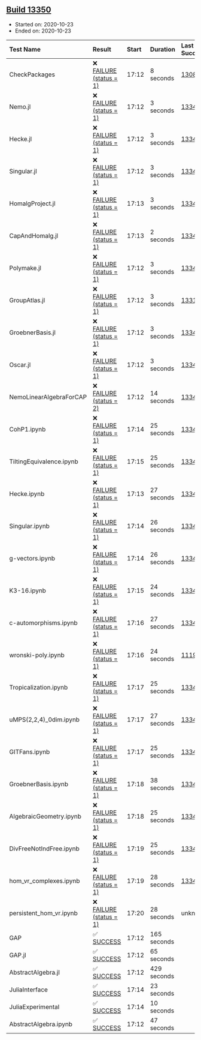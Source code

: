 ## [Build 13350](https://oscarci.mathematik.uni-kl.de/job/oscar/13350/)

* Started on: 2020-10-23
* Ended on: 2020-10-23

| Test Name    | Result | Start | Duration | Last Success | First Failure |
|:-------------|:-------|:------|:---------|:-------------|:--------------|
| CheckPackages | ❌ [FAILURE (status = 1)](https://oscarci.mathematik.uni-kl.de/job/oscar/13350/artifact/logs/build-13350/CheckPackages.log) | 17:12 | 8 seconds | [13085](https://oscarci.mathematik.uni-kl.de/job/oscar/13085/) | [13086](https://oscarci.mathematik.uni-kl.de/job/oscar/13086/) |
| Nemo.jl | ❌ [FAILURE (status = 1)](https://oscarci.mathematik.uni-kl.de/job/oscar/13350/artifact/logs/build-13350/Nemo.jl.log) | 17:12 | 3 seconds | [13348](https://oscarci.mathematik.uni-kl.de/job/oscar/13348/) | [13349](https://oscarci.mathematik.uni-kl.de/job/oscar/13349/) |
| Hecke.jl | ❌ [FAILURE (status = 1)](https://oscarci.mathematik.uni-kl.de/job/oscar/13350/artifact/logs/build-13350/Hecke.jl.log) | 17:12 | 3 seconds | [13341](https://oscarci.mathematik.uni-kl.de/job/oscar/13341/) | [13342](https://oscarci.mathematik.uni-kl.de/job/oscar/13342/) |
| Singular.jl | ❌ [FAILURE (status = 1)](https://oscarci.mathematik.uni-kl.de/job/oscar/13350/artifact/logs/build-13350/Singular.jl.log) | 17:12 | 3 seconds | [13348](https://oscarci.mathematik.uni-kl.de/job/oscar/13348/) | [13349](https://oscarci.mathematik.uni-kl.de/job/oscar/13349/) |
| HomalgProject.jl | ❌ [FAILURE (status = 1)](https://oscarci.mathematik.uni-kl.de/job/oscar/13350/artifact/logs/build-13350/HomalgProject.jl.log) | 17:13 | 3 seconds | [13348](https://oscarci.mathematik.uni-kl.de/job/oscar/13348/) | [13349](https://oscarci.mathematik.uni-kl.de/job/oscar/13349/) |
| CapAndHomalg.jl | ❌ [FAILURE (status = 1)](https://oscarci.mathematik.uni-kl.de/job/oscar/13350/artifact/logs/build-13350/CapAndHomalg.jl.log) | 17:13 | 2 seconds | [13347](https://oscarci.mathematik.uni-kl.de/job/oscar/13347/) | [13348](https://oscarci.mathematik.uni-kl.de/job/oscar/13348/) |
| Polymake.jl | ❌ [FAILURE (status = 1)](https://oscarci.mathematik.uni-kl.de/job/oscar/13350/artifact/logs/build-13350/Polymake.jl.log) | 17:12 | 3 seconds | [13348](https://oscarci.mathematik.uni-kl.de/job/oscar/13348/) | [13349](https://oscarci.mathematik.uni-kl.de/job/oscar/13349/) |
| GroupAtlas.jl | ❌ [FAILURE (status = 1)](https://oscarci.mathematik.uni-kl.de/job/oscar/13350/artifact/logs/build-13350/GroupAtlas.jl.log) | 17:12 | 3 seconds | [13311](https://oscarci.mathematik.uni-kl.de/job/oscar/13311/) | [13312](https://oscarci.mathematik.uni-kl.de/job/oscar/13312/) |
| GroebnerBasis.jl | ❌ [FAILURE (status = 1)](https://oscarci.mathematik.uni-kl.de/job/oscar/13350/artifact/logs/build-13350/GroebnerBasis.jl.log) | 17:12 | 3 seconds | [13348](https://oscarci.mathematik.uni-kl.de/job/oscar/13348/) | [13349](https://oscarci.mathematik.uni-kl.de/job/oscar/13349/) |
| Oscar.jl | ❌ [FAILURE (status = 1)](https://oscarci.mathematik.uni-kl.de/job/oscar/13350/artifact/logs/build-13350/Oscar.jl.log) | 17:12 | 3 seconds | [13348](https://oscarci.mathematik.uni-kl.de/job/oscar/13348/) | [13349](https://oscarci.mathematik.uni-kl.de/job/oscar/13349/) |
| NemoLinearAlgebraForCAP | ❌ [FAILURE (status = 2)](https://oscarci.mathematik.uni-kl.de/job/oscar/13350/artifact/logs/build-13350/NemoLinearAlgebraForCAP.log) | 17:12 | 14 seconds | [13348](https://oscarci.mathematik.uni-kl.de/job/oscar/13348/) | [13349](https://oscarci.mathematik.uni-kl.de/job/oscar/13349/) |
| CohP1.ipynb | ❌ [FAILURE (status = 1)](https://oscarci.mathematik.uni-kl.de/job/oscar/13350/artifact/logs/build-13350/CohP1.ipynb.log) | 17:14 | 25 seconds | [13348](https://oscarci.mathematik.uni-kl.de/job/oscar/13348/) | [13349](https://oscarci.mathematik.uni-kl.de/job/oscar/13349/) |
| TiltingEquivalence.ipynb | ❌ [FAILURE (status = 1)](https://oscarci.mathematik.uni-kl.de/job/oscar/13350/artifact/logs/build-13350/TiltingEquivalence.ipynb.log) | 17:15 | 25 seconds | [13348](https://oscarci.mathematik.uni-kl.de/job/oscar/13348/) | [13349](https://oscarci.mathematik.uni-kl.de/job/oscar/13349/) |
| Hecke.ipynb | ❌ [FAILURE (status = 1)](https://oscarci.mathematik.uni-kl.de/job/oscar/13350/artifact/logs/build-13350/Hecke.ipynb.log) | 17:13 | 27 seconds | [13341](https://oscarci.mathematik.uni-kl.de/job/oscar/13341/) | [13342](https://oscarci.mathematik.uni-kl.de/job/oscar/13342/) |
| Singular.ipynb | ❌ [FAILURE (status = 1)](https://oscarci.mathematik.uni-kl.de/job/oscar/13350/artifact/logs/build-13350/Singular.ipynb.log) | 17:14 | 26 seconds | [13348](https://oscarci.mathematik.uni-kl.de/job/oscar/13348/) | [13349](https://oscarci.mathematik.uni-kl.de/job/oscar/13349/) |
| g-vectors.ipynb | ❌ [FAILURE (status = 1)](https://oscarci.mathematik.uni-kl.de/job/oscar/13350/artifact/logs/build-13350/g-vectors.ipynb.log) | 17:14 | 26 seconds | [13348](https://oscarci.mathematik.uni-kl.de/job/oscar/13348/) | [13349](https://oscarci.mathematik.uni-kl.de/job/oscar/13349/) |
| K3-16.ipynb | ❌ [FAILURE (status = 1)](https://oscarci.mathematik.uni-kl.de/job/oscar/13350/artifact/logs/build-13350/K3-16.ipynb.log) | 17:15 | 24 seconds | [13348](https://oscarci.mathematik.uni-kl.de/job/oscar/13348/) | [13349](https://oscarci.mathematik.uni-kl.de/job/oscar/13349/) |
| c-automorphisms.ipynb | ❌ [FAILURE (status = 1)](https://oscarci.mathematik.uni-kl.de/job/oscar/13350/artifact/logs/build-13350/c-automorphisms.ipynb.log) | 17:16 | 27 seconds | [13348](https://oscarci.mathematik.uni-kl.de/job/oscar/13348/) | [13349](https://oscarci.mathematik.uni-kl.de/job/oscar/13349/) |
| wronski-poly.ipynb | ❌ [FAILURE (status = 1)](https://oscarci.mathematik.uni-kl.de/job/oscar/13350/artifact/logs/build-13350/wronski-poly.ipynb.log) | 17:16 | 24 seconds | [11192](https://oscarci.mathematik.uni-kl.de/job/oscar/11192/) | [11193](https://oscarci.mathematik.uni-kl.de/job/oscar/11193/) |
| Tropicalization.ipynb | ❌ [FAILURE (status = 1)](https://oscarci.mathematik.uni-kl.de/job/oscar/13350/artifact/logs/build-13350/Tropicalization.ipynb.log) | 17:17 | 25 seconds | [13348](https://oscarci.mathematik.uni-kl.de/job/oscar/13348/) | [13349](https://oscarci.mathematik.uni-kl.de/job/oscar/13349/) |
| uMPS(2,2,4)_0dim.ipynb | ❌ [FAILURE (status = 1)](https://oscarci.mathematik.uni-kl.de/job/oscar/13350/artifact/logs/build-13350/uMPS-2-2-4-_0dim.ipynb.log) | 17:17 | 27 seconds | [13348](https://oscarci.mathematik.uni-kl.de/job/oscar/13348/) | [13349](https://oscarci.mathematik.uni-kl.de/job/oscar/13349/) |
| GITFans.ipynb | ❌ [FAILURE (status = 1)](https://oscarci.mathematik.uni-kl.de/job/oscar/13350/artifact/logs/build-13350/GITFans.ipynb.log) | 17:17 | 25 seconds | [13348](https://oscarci.mathematik.uni-kl.de/job/oscar/13348/) | [13349](https://oscarci.mathematik.uni-kl.de/job/oscar/13349/) |
| GroebnerBasis.ipynb | ❌ [FAILURE (status = 1)](https://oscarci.mathematik.uni-kl.de/job/oscar/13350/artifact/logs/build-13350/GroebnerBasis.ipynb.log) | 17:18 | 38 seconds | [13347](https://oscarci.mathematik.uni-kl.de/job/oscar/13347/) | [13348](https://oscarci.mathematik.uni-kl.de/job/oscar/13348/) |
| AlgebraicGeometry.ipynb | ❌ [FAILURE (status = 1)](https://oscarci.mathematik.uni-kl.de/job/oscar/13350/artifact/logs/build-13350/AlgebraicGeometry.ipynb.log) | 17:18 | 25 seconds | [13341](https://oscarci.mathematik.uni-kl.de/job/oscar/13341/) | [13342](https://oscarci.mathematik.uni-kl.de/job/oscar/13342/) |
| DivFreeNotIndFree.ipynb | ❌ [FAILURE (status = 1)](https://oscarci.mathematik.uni-kl.de/job/oscar/13350/artifact/logs/build-13350/DivFreeNotIndFree.ipynb.log) | 17:19 | 25 seconds | [13348](https://oscarci.mathematik.uni-kl.de/job/oscar/13348/) | [13349](https://oscarci.mathematik.uni-kl.de/job/oscar/13349/) |
| hom_vr_complexes.ipynb | ❌ [FAILURE (status = 1)](https://oscarci.mathematik.uni-kl.de/job/oscar/13350/artifact/logs/build-13350/hom_vr_complexes.ipynb.log) | 17:19 | 28 seconds | [13348](https://oscarci.mathematik.uni-kl.de/job/oscar/13348/) | [13349](https://oscarci.mathematik.uni-kl.de/job/oscar/13349/) |
| persistent_hom_vr.ipynb | ❌ [FAILURE (status = 1)](https://oscarci.mathematik.uni-kl.de/job/oscar/13350/artifact/logs/build-13350/persistent_hom_vr.ipynb.log) | 17:20 | 28 seconds | unknown | unknown |
| GAP | ✅ [SUCCESS](https://oscarci.mathematik.uni-kl.de/job/oscar/13350/artifact/logs/build-13350/GAP.log) | 17:12 | 165 seconds |  |  |
| GAP.jl | ✅ [SUCCESS](https://oscarci.mathematik.uni-kl.de/job/oscar/13350/artifact/logs/build-13350/GAP.jl.log) | 17:12 | 65 seconds |  |  |
| AbstractAlgebra.jl | ✅ [SUCCESS](https://oscarci.mathematik.uni-kl.de/job/oscar/13350/artifact/logs/build-13350/AbstractAlgebra.jl.log) | 17:12 | 429 seconds |  |  |
| JuliaInterface | ✅ [SUCCESS](https://oscarci.mathematik.uni-kl.de/job/oscar/13350/artifact/logs/build-13350/JuliaInterface.log) | 17:14 | 23 seconds |  |  |
| JuliaExperimental | ✅ [SUCCESS](https://oscarci.mathematik.uni-kl.de/job/oscar/13350/artifact/logs/build-13350/JuliaExperimental.log) | 17:14 | 10 seconds |  |  |
| AbstractAlgebra.ipynb | ✅ [SUCCESS](https://oscarci.mathematik.uni-kl.de/job/oscar/13350/artifact/logs/build-13350/AbstractAlgebra.ipynb.log) | 17:12 | 47 seconds |  |  |
